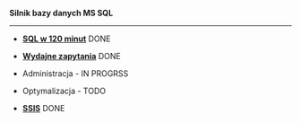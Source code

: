 **Silnik bazy danych MS SQL**

---------------------------------------------------------------------------------------------------------

-  **[SQL w 120 minut](https://github.com/toskpl/MS-SQL/tree/master/kursysql/SQL%20w%20120%20minut)** DONE

- **[Wydajne zapytania](https://github.com/toskpl/MS-SQL/tree/master/kursysql/Wydajne%20Zapytania)** DONE

- Administracja - IN PROGRSS

- Optymalizacja - TODO

- **[SSIS](https://github.com/toskpl/MS-SQL/tree/master/kursysql/SSIS)** DONE
